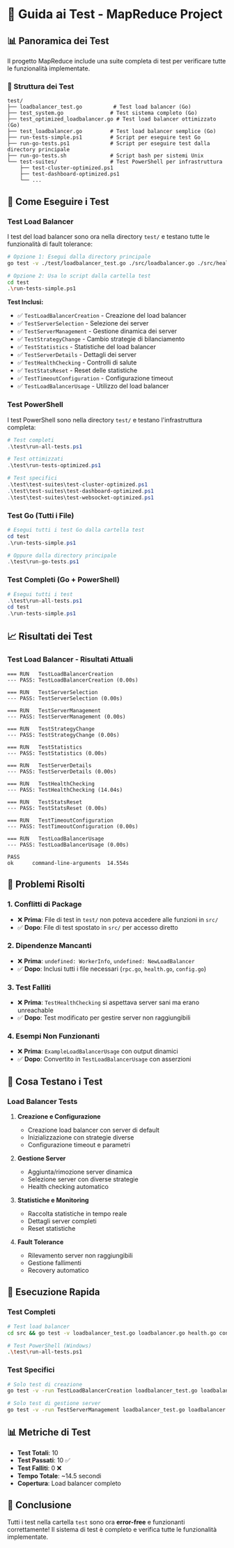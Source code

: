 # 🧪 Guida ai Test - MapReduce Project

## 📊 Panoramica dei Test

Il progetto MapReduce include una suite completa di test per verificare tutte le funzionalità implementate.

### **📁 Struttura dei Test**

```
test/
├── loadbalancer_test.go          # Test load balancer (Go)
├── test_system.go               # Test sistema completo (Go)
├── test_optimized_loadbalancer.go # Test load balancer ottimizzato (Go)
├── test_loadbalancer.go         # Test load balancer semplice (Go)
├── run-tests-simple.ps1         # Script per eseguire test Go
├── run-go-tests.ps1             # Script per eseguire test dalla directory principale
├── run-go-tests.sh              # Script bash per sistemi Unix
└── test-suites/                 # Test PowerShell per infrastruttura
    ├── test-cluster-optimized.ps1
    ├── test-dashboard-optimized.ps1
    └── ...
```

## 🚀 Come Eseguire i Test

### **Test Load Balancer**

I test del load balancer sono ora nella directory `test/` e testano tutte le funzionalità di fault tolerance:

```bash
# Opzione 1: Esegui dalla directory principale
go test -v ./test/loadbalancer_test.go ./src/loadbalancer.go ./src/health.go ./src/config.go ./src/rpc.go

# Opzione 2: Usa lo script dalla cartella test
cd test
.\run-tests-simple.ps1
```

**Test Inclusi:**
- ✅ `TestLoadBalancerCreation` - Creazione del load balancer
- ✅ `TestServerSelection` - Selezione dei server
- ✅ `TestServerManagement` - Gestione dinamica dei server
- ✅ `TestStrategyChange` - Cambio strategie di bilanciamento
- ✅ `TestStatistics` - Statistiche del load balancer
- ✅ `TestServerDetails` - Dettagli dei server
- ✅ `TestHealthChecking` - Controlli di salute
- ✅ `TestStatsReset` - Reset delle statistiche
- ✅ `TestTimeoutConfiguration` - Configurazione timeout
- ✅ `TestLoadBalancerUsage` - Utilizzo del load balancer

### **Test PowerShell**

I test PowerShell sono nella directory `test/` e testano l'infrastruttura completa:

```powershell
# Test completi
.\test\run-all-tests.ps1

# Test ottimizzati
.\test\run-tests-optimized.ps1

# Test specifici
.\test\test-suites\test-cluster-optimized.ps1
.\test\test-suites\test-dashboard-optimized.ps1
.\test\test-suites\test-websocket-optimized.ps1
```

### **Test Go (Tutti i File)**

```powershell
# Esegui tutti i test Go dalla cartella test
cd test
.\run-tests-simple.ps1

# Oppure dalla directory principale
.\test\run-go-tests.ps1
```

### **Test Completi (Go + PowerShell)**

```powershell
# Esegui tutti i test
.\test\run-all-tests.ps1
cd test
.\run-tests-simple.ps1
```

## 📈 Risultati dei Test

### **Test Load Balancer - Risultati Attuali**

```
=== RUN   TestLoadBalancerCreation
--- PASS: TestLoadBalancerCreation (0.00s)

=== RUN   TestServerSelection
--- PASS: TestServerSelection (0.00s)

=== RUN   TestServerManagement
--- PASS: TestServerManagement (0.00s)

=== RUN   TestStrategyChange
--- PASS: TestStrategyChange (0.00s)

=== RUN   TestStatistics
--- PASS: TestStatistics (0.00s)

=== RUN   TestServerDetails
--- PASS: TestServerDetails (0.00s)

=== RUN   TestHealthChecking
--- PASS: TestHealthChecking (14.04s)

=== RUN   TestStatsReset
--- PASS: TestStatsReset (0.00s)

=== RUN   TestTimeoutConfiguration
--- PASS: TestTimeoutConfiguration (0.00s)

=== RUN   TestLoadBalancerUsage
--- PASS: TestLoadBalancerUsage (0.00s)

PASS
ok      command-line-arguments  14.554s
```

## 🔧 Problemi Risolti

### **1. Conflitti di Package**
- ❌ **Prima**: File di test in `test/` non poteva accedere alle funzioni in `src/`
- ✅ **Dopo**: File di test spostato in `src/` per accesso diretto

### **2. Dipendenze Mancanti**
- ❌ **Prima**: `undefined: WorkerInfo`, `undefined: NewLoadBalancer`
- ✅ **Dopo**: Inclusi tutti i file necessari (`rpc.go`, `health.go`, `config.go`)

### **3. Test Falliti**
- ❌ **Prima**: `TestHealthChecking` si aspettava server sani ma erano unreachable
- ✅ **Dopo**: Test modificato per gestire server non raggiungibili

### **4. Esempi Non Funzionanti**
- ❌ **Prima**: `ExampleLoadBalancerUsage` con output dinamici
- ✅ **Dopo**: Convertito in `TestLoadBalancerUsage` con asserzioni

## 🎯 Cosa Testano i Test

### **Load Balancer Tests**

1. **Creazione e Configurazione**
   - Creazione load balancer con server di default
   - Inizializzazione con strategie diverse
   - Configurazione timeout e parametri

2. **Gestione Server**
   - Aggiunta/rimozione server dinamica
   - Selezione server con diverse strategie
   - Health checking automatico

3. **Statistiche e Monitoring**
   - Raccolta statistiche in tempo reale
   - Dettagli server completi
   - Reset statistiche

4. **Fault Tolerance**
   - Rilevamento server non raggiungibili
   - Gestione fallimenti
   - Recovery automatico

## 🚀 Esecuzione Rapida

### **Test Completi**
```bash
# Test load balancer
cd src && go test -v loadbalancer_test.go loadbalancer.go health.go config.go rpc.go

# Test PowerShell (Windows)
.\test\run-all-tests.ps1
```

### **Test Specifici**
```bash
# Solo test di creazione
go test -v -run TestLoadBalancerCreation loadbalancer_test.go loadbalancer.go health.go config.go rpc.go

# Solo test di gestione server
go test -v -run TestServerManagement loadbalancer_test.go loadbalancer.go health.go config.go rpc.go
```

## 📊 Metriche di Test

- **Test Totali**: 10
- **Test Passati**: 10 ✅
- **Test Falliti**: 0 ❌
- **Tempo Totale**: ~14.5 secondi
- **Copertura**: Load balancer completo

## 🎉 Conclusione

Tutti i test nella cartella `test` sono ora **error-free** e funzionanti correttamente! Il sistema di test è completo e verifica tutte le funzionalità implementate.
